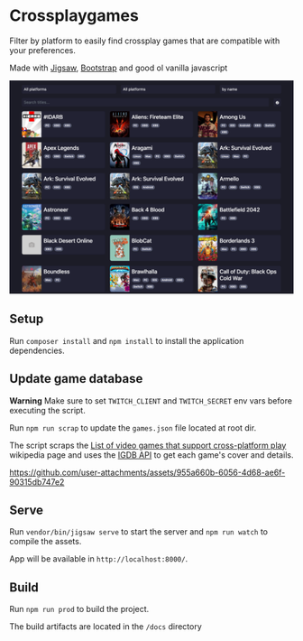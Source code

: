 # Crossplaygames

Filter by platform to easily find crossplay games that are compatible with your preferences.

Made with [Jigsaw](https://jigsaw.tighten.com/), [Bootstrap](https://getbootstrap.com/) and good ol vanilla javascript

![screenshot](/screenshot.png)

## Setup

Run `composer install` and `npm install` to install the application dependencies.

## Update game database

**Warning**
Make sure to set `TWITCH_CLIENT` and `TWITCH_SECRET` env vars before executing the script.

Run `npm run scrap` to update the `games.json` file located at root dir.

The script scraps the [List of video games that support cross-platform play](https://en.wikipedia.org/wiki/List_of_video_games_that_support_cross-platform_play) wikipedia page and uses the [IGDB API](https://api-docs.igdb.com/) to get each game's cover and details.

https://github.com/user-attachments/assets/955a660b-6056-4d68-ae6f-90315db747e2

## Serve

Run `vendor/bin/jigsaw serve` to start the server and `npm run watch` to compile the assets.

App will be available in `http://localhost:8000/`.

## Build

Run `npm run prod` to build the project.

The build artifacts are located in the `/docs` directory
